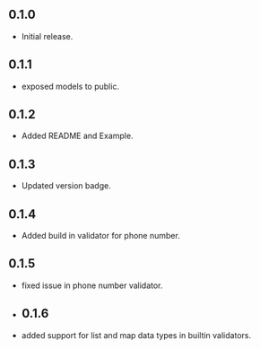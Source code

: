 ## 0.1.0

* Initial release.

## 0.1.1

* exposed models to public.

## 0.1.2

* Added README and Example.

## 0.1.3

* Updated version badge.

## 0.1.4

* Added build in validator for phone number.

## 0.1.5

* fixed issue in phone number validator.

* ## 0.1.6

* added support for list and map data types in builtin validators.